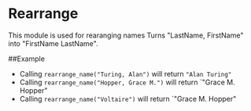 Rearrange
=====================


This module is used for rearanging names
Turns "LastName, FirstName" into "FirstName LastName".

##Example

* Calling `rearrange_name("Turing, Alan")` will return `"Alan Turing"`
* Calling `rearrange_name("Hopper, Grace M.")` will return `"Grace M. Hopper"
* Calling `rearrange_name("Voltaire")` will return `"Grace M. Hopper"
